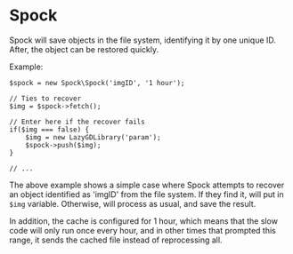 Spock
=====

Spock will save objects in the file system, identifying it by one unique ID.
After, the object can be restored quickly. 

Example:

```
$spock = new Spock\Spock('imgID', '1 hour');

// Ties to recover
$img = $spock->fetch();

// Enter here if the recover fails
if($img === false) {
	$img = new LazyGDLibrary('param');
	$spock->push($img);
}

// ...
```

The above example shows a simple case where Spock attempts to recover an object identified as 'imgID' from the file system. If they find it, will put in `$img` variable. Otherwise, will process as usual, and save the result. 

In addition, the cache is configured for 1 hour, which means that the slow code will only run once every hour, and in other times that prompted this range, it sends the cached file instead of reprocessing all.
